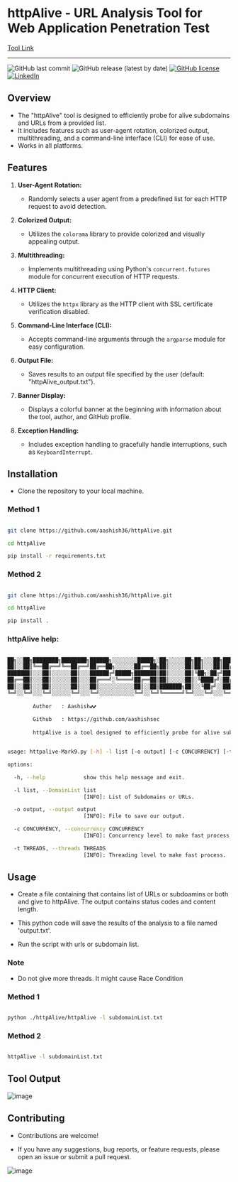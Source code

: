 # httpAlive - URL Analysis Tool for Web Application Penetration Test

[Tool Link](https://github.com/aashishsec/httpAlive/)

---

![GitHub last commit](https://img.shields.io/github/last-commit/aashishsec/httpAlive) ![GitHub release (latest by date)](https://img.shields.io/github/v/release/aashishsec/httpAlive) [![GitHub license](https://img.shields.io/github/license/aashishsec/httpAlive)](https://github.com/aashishsec/httpAlive/blob/main/LICENSE) [![LinkedIn](https://img.shields.io/badge/LinkedIn-Connect-blue)](https://www.linkedin.com/in/aashishsec/)

## Overview

- The "httpAlive" tool is designed to efficiently probe for alive subdomains and URLs from a provided list.
- It includes features such as user-agent rotation, colorized output, multithreading, and a command-line interface (CLI) for ease of use.
- Works in all platforms.

## Features

1. **User-Agent Rotation:**
   - Randomly selects a user agent from a predefined list for each HTTP request to avoid detection.

2. **Colorized Output:**
   - Utilizes the `colorama` library to provide colorized and visually appealing output.

3. **Multithreading:**
   - Implements multithreading using Python's `concurrent.futures` module for concurrent execution of HTTP requests.

4. **HTTP Client:**
   - Utilizes the `httpx` library as the HTTP client with SSL certificate verification disabled.

5. **Command-Line Interface (CLI):**
   - Accepts command-line arguments through the `argparse` module for easy configuration.

6. **Output File:**
   - Saves results to an output file specified by the user (default: "httpAlive_output.txt").

7. **Banner Display:**
   - Displays a colorful banner at the beginning with information about the tool, author, and GitHub profile.

8. **Exception Handling:**
   - Includes exception handling to gracefully handle interruptions, such as `KeyboardInterrupt`.
     

## Installation

- Clone the repository to your local machine.

### Method 1

```bash

git clone https://github.com/aashish36/httpAlive.git

cd httpAlive

pip install -r requirements.txt

```

### Method 2

```bash

git clone https://github.com/aashish36/httpAlive.git

cd httpAlive

pip install .


```

### httpAlive help:

``` bash

██╗░░██╗████████╗████████╗██████╗░░░░░░░░█████╗░██╗░░░░░██╗██╗░░░██╗███████╗
██║░░██║╚══██╔══╝╚══██╔══╝██╔══██╗░░░░░░██╔══██╗██║░░░░░██║██║░░░██║██╔════╝
███████║░░░██║░░░░░░██║░░░██████╔╝█████╗███████║██║░░░░░██║╚██╗░██╔╝█████╗░░
██╔══██║░░░██║░░░░░░██║░░░██╔═══╝░╚════╝██╔══██║██║░░░░░██║░╚████╔╝░██╔══╝░░
██║░░██║░░░██║░░░░░░██║░░░██║░░░░░░░░░░░██║░░██║███████╗██║░░╚██╔╝░░███████╗
╚═╝░░╚═╝░░░╚═╝░░░░░░╚═╝░░░╚═╝░░░░░░░░░░░╚═╝░░╚═╝╚══════╝╚═╝░░░╚═╝░░░╚══════╝
      
        Author   : Aashish💕💕  
                                              
        Github   : https://github.com/aashishsec
          
        httpAlive is a tool designed to efficiently probe for alive subdomains and Urls from a provided list.


usage: httpalive-Mark9.py [-h] -l list [-o output] [-c CONCURRENCY] [-t THREADS]

options:

  -h, --help            show this help message and exit.

  -l list, --DomainList list
                        [INFO]: List of Subdomains or URLs.

  -o output, --output output
                        [INFO]: File to save our output.

  -c CONCURRENCY, --concurrency CONCURRENCY
                        [INFO]: Concurrency level to make fast process.

  -t THREADS, --threads THREADS
                        [INFO]: Threading level to make fast process.

```

## Usage

- Create a file containing that contains list of URLs or subdoamins or both and give to httpAlive. The output contains status codes and content length.

- This python code will save the results of the analysis to a file named 'output.txt'.

- Run the script with urls or subdomain list.

### Note
- Do not give more threads. It might cause Race Condition

### Method 1

```bash

python ./httpAlive/httpAlive -l subdomainList.txt

```

### Method 2

```bash

httpAlive -l subdomainList.txt

```

## Tool Output

![image](https://github.com/aashishsec/httpAlive/assets/65489287/c15966b3-9795-4e30-b33a-a30b42438614)

## Contributing

- Contributions are welcome!
  
- If you have any suggestions, bug reports, or feature requests, please open an issue or submit a pull request.


![image](https://github.com/aashish36/JSScanner/assets/65489287/70f7e3a8-e95f-429b-9433-89087daad721)

